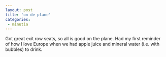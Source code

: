 ```yaml
---
layout: post
title: 'on de plane'
categories:
 - minutia
---
```


Got great exit row seats, so all is good on the plane. Had my first reminder of how I love Europe when we had apple juice and mineral water (i.e. with bubbles) to drink.

